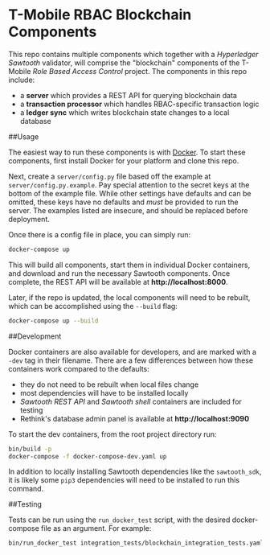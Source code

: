 # T-Mobile RBAC Blockchain Components

This repo contains multiple components which together with a
_Hyperledger Sawtooth_ validator, will comprise the "blockchain" components
of the T-Mobile _Role Based Access Control_ project. The components in this
repo include:

- a **server** which provides a REST API for querying blockchain data
- a **transaction processor** which handles RBAC-specific transaction logic
- a **ledger sync** which writes blockchain state changes to a local database


##Usage

The easiest way to run these components is with
[Docker](https://www.docker.com/what-docker). To start these components,
first install Docker for your platform and clone this repo.

Next, create a `server/config.py` file based off the example at
`server/config.py.example`. Pay special attention to the secret keys at the
bottom of the example file. While other settings have defaults and can be
omitted, these keys have no defaults and _must_ be provided to run the server.
The examples listed are insecure, and should be replaced before deployment.

Once there is a config file in place, you can simply run:

```bash
docker-compose up
```

This will build all components, start them in individual Docker containers,
and download and run the necessary Sawtooth components. Once complete, the
REST API will be available at **http://localhost:8000**.

Later, if the repo is updated, the local components will need to be rebuilt,
which can be accomplished using the `--build` flag:

```bash
docker-compose up --build
```


##Development

Docker containers are also available for developers, and are marked with a
`-dev` tag in their filename. There are a few differences between how these
containers work compared to the defaults:

- they do not need to be rebuilt when local files change
- most dependencies will have to be installed locally
- _Sawtooth REST API_ and _Sawtooth shell_ containers are included for testing
- Rethink's database admin panel is available at **http://localhost:9090**

To start the dev containers, from the root project directory run:

```bash
bin/build -p
docker-compose -f docker-compose-dev.yaml up
```

In addition to locally installing Sawtooth dependencies like the
`sawtooth_sdk`, it is likely some `pip3` dependencies will need to be
installed to run this command.


##Testing

Tests can be run using the `run_docker_test` script, with the desired
docker-compose file as an argument. For example:

```bash
bin/run_docker_test integration_tests/blockchain_integration_tests.yaml
```
